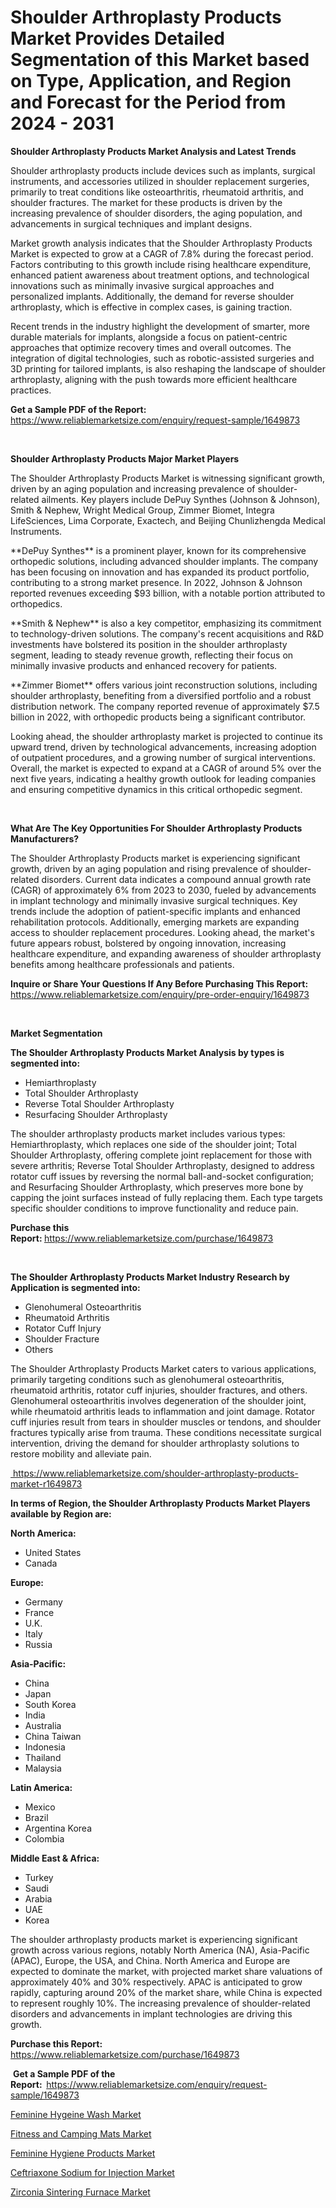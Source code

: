 <p><h1>Shoulder Arthroplasty Products Market Provides Detailed Segmentation of this Market based on Type, Application, and Region and Forecast for the Period from 2024 - 2031</h1></p><p><strong>Shoulder Arthroplasty Products Market Analysis and Latest Trends</strong></p>
<p><p>Shoulder arthroplasty products include devices such as implants, surgical instruments, and accessories utilized in shoulder replacement surgeries, primarily to treat conditions like osteoarthritis, rheumatoid arthritis, and shoulder fractures. The market for these products is driven by the increasing prevalence of shoulder disorders, the aging population, and advancements in surgical techniques and implant designs.</p><p>Market growth analysis indicates that the Shoulder Arthroplasty Products Market is expected to grow at a CAGR of 7.8% during the forecast period. Factors contributing to this growth include rising healthcare expenditure, enhanced patient awareness about treatment options, and technological innovations such as minimally invasive surgical approaches and personalized implants. Additionally, the demand for reverse shoulder arthroplasty, which is effective in complex cases, is gaining traction.</p><p>Recent trends in the industry highlight the development of smarter, more durable materials for implants, alongside a focus on patient-centric approaches that optimize recovery times and overall outcomes. The integration of digital technologies, such as robotic-assisted surgeries and 3D printing for tailored implants, is also reshaping the landscape of shoulder arthroplasty, aligning with the push towards more efficient healthcare practices.</p></p>
<p><strong>Get a Sample PDF of the Report:&nbsp;</strong> <a href="https://www.reliablemarketsize.com/enquiry/request-sample/1649873?utm_campaign=1262&utm_medium=2&utm_source=Github&utm_content=ia&utm_term=25092024&utm_id=shoulder-arthroplasty-products">https://www.reliablemarketsize.com/enquiry/request-sample/1649873</a></p>
<p>&nbsp;</p>
<p><strong>Shoulder Arthroplasty Products Major Market Players</strong></p>
<p><p>The Shoulder Arthroplasty Products Market is witnessing significant growth, driven by an aging population and increasing prevalence of shoulder-related ailments. Key players include DePuy Synthes (Johnson & Johnson), Smith & Nephew, Wright Medical Group, Zimmer Biomet, Integra LifeSciences, Lima Corporate, Exactech, and Beijing Chunlizhengda Medical Instruments.</p><p>**DePuy Synthes** is a prominent player, known for its comprehensive orthopedic solutions, including advanced shoulder implants. The company has been focusing on innovation and has expanded its product portfolio, contributing to a strong market presence. In 2022, Johnson & Johnson reported revenues exceeding $93 billion, with a notable portion attributed to orthopedics.</p><p>**Smith & Nephew** is also a key competitor, emphasizing its commitment to technology-driven solutions. The company's recent acquisitions and R&D investments have bolstered its position in the shoulder arthroplasty segment, leading to steady revenue growth, reflecting their focus on minimally invasive products and enhanced recovery for patients.</p><p>**Zimmer Biomet** offers various joint reconstruction solutions, including shoulder arthroplasty, benefiting from a diversified portfolio and a robust distribution network. The company reported revenue of approximately $7.5 billion in 2022, with orthopedic products being a significant contributor.</p><p>Looking ahead, the shoulder arthroplasty market is projected to continue its upward trend, driven by technological advancements, increasing adoption of outpatient procedures, and a growing number of surgical interventions. Overall, the market is expected to expand at a CAGR of around 5% over the next five years, indicating a healthy growth outlook for leading companies and ensuring competitive dynamics in this critical orthopedic segment.</p></p>
<p>&nbsp;</p>
<p><strong>What Are The Key Opportunities For Shoulder Arthroplasty Products Manufacturers?</strong></p>
<p><p>The Shoulder Arthroplasty Products market is experiencing significant growth, driven by an aging population and rising prevalence of shoulder-related disorders. Current data indicates a compound annual growth rate (CAGR) of approximately 6% from 2023 to 2030, fueled by advancements in implant technology and minimally invasive surgical techniques. Key trends include the adoption of patient-specific implants and enhanced rehabilitation protocols. Additionally, emerging markets are expanding access to shoulder replacement procedures. Looking ahead, the market's future appears robust, bolstered by ongoing innovation, increasing healthcare expenditure, and expanding awareness of shoulder arthroplasty benefits among healthcare professionals and patients.</p></p>
<p><strong>Inquire or Share Your Questions If Any Before Purchasing This Report:</strong> <a href="https://www.reliablemarketsize.com/enquiry/pre-order-enquiry/1649873?utm_campaign=1262&utm_medium=2&utm_source=Github&utm_content=ia&utm_term=25092024&utm_id=shoulder-arthroplasty-products">https://www.reliablemarketsize.com/enquiry/pre-order-enquiry/1649873</a></p>
<p>&nbsp;</p>
<p><strong>Market Segmentation</strong></p>
<p><strong>The Shoulder Arthroplasty Products Market Analysis by types is segmented into:</strong></p>
<p><ul><li>Hemiarthroplasty</li><li>Total Shoulder Arthroplasty</li><li>Reverse Total Shoulder Arthroplasty</li><li>Resurfacing Shoulder Arthroplasty</li></ul></p>
<p><p>The shoulder arthroplasty products market includes various types: Hemiarthroplasty, which replaces one side of the shoulder joint; Total Shoulder Arthroplasty, offering complete joint replacement for those with severe arthritis; Reverse Total Shoulder Arthroplasty, designed to address rotator cuff issues by reversing the normal ball-and-socket configuration; and Resurfacing Shoulder Arthroplasty, which preserves more bone by capping the joint surfaces instead of fully replacing them. Each type targets specific shoulder conditions to improve functionality and reduce pain.</p></p>
<p><strong>Purchase this Report:&nbsp;</strong><a href="https://www.reliablemarketsize.com/purchase/1649873?utm_campaign=1262&utm_medium=2&utm_source=Github&utm_content=ia&utm_term=25092024&utm_id=shoulder-arthroplasty-products">https://www.reliablemarketsize.com/purchase/1649873</a></p>
<p>&nbsp;</p>
<p><strong>The Shoulder Arthroplasty Products Market Industry Research by Application is segmented into:</strong></p>
<p><ul><li>Glenohumeral Osteoarthritis</li><li>Rheumatoid Arthritis</li><li>Rotator Cuff Injury</li><li>Shoulder Fracture</li><li>Others</li></ul></p>
<p><p>The Shoulder Arthroplasty Products Market caters to various applications, primarily targeting conditions such as glenohumeral osteoarthritis, rheumatoid arthritis, rotator cuff injuries, shoulder fractures, and others. Glenohumeral osteoarthritis involves degeneration of the shoulder joint, while rheumatoid arthritis leads to inflammation and joint damage. Rotator cuff injuries result from tears in shoulder muscles or tendons, and shoulder fractures typically arise from trauma. These conditions necessitate surgical intervention, driving the demand for shoulder arthroplasty solutions to restore mobility and alleviate pain.</p></p>
<p><a href="https://www.reliablemarketsize.com/shoulder-arthroplasty-products-market-r1649873?utm_campaign=1262&utm_medium=2&utm_source=Github&utm_content=ia&utm_term=25092024&utm_id=shoulder-arthroplasty-products">&nbsp;https://www.reliablemarketsize.com/shoulder-arthroplasty-products-market-r1649873</a></p>
<p><strong>In terms of Region, the Shoulder Arthroplasty Products Market Players available by Region are:</strong></p>
<p>
    <p> <strong> North America: </strong>
        <ul>
            <li>United States</li>
            <li>Canada</li>
        </ul>
        </p> 
    <p> <strong> Europe: </strong>
        <ul>
            <li>Germany</li>
            <li>France</li>
            <li>U.K.</li>
            <li>Italy</li>
            <li>Russia</li>
        </ul>
        </p> 
    <p> <strong> Asia-Pacific: </strong>
        <ul>
            <li>China</li>
            <li>Japan</li>
            <li>South Korea</li>
            <li>India</li>
            <li>Australia</li>
            <li>China Taiwan</li>
            <li>Indonesia</li>
            <li>Thailand</li>
            <li>Malaysia</li>
        </ul>
        </p> 
    <p> <strong> Latin America: </strong>
        <ul>
            <li>Mexico</li>
            <li>Brazil</li>
            <li>Argentina Korea</li>
            <li>Colombia</li>
        </ul>
        </p> 
    <p> <strong> Middle East & Africa: </strong>
        <ul>
            <li>Turkey</li>
            <li>Saudi</li>
            <li>Arabia</li>
            <li>UAE</li>
            <li>Korea</li>
        </ul>
    </p>
    </p>
<p><p>The shoulder arthroplasty products market is experiencing significant growth across various regions, notably North America (NA), Asia-Pacific (APAC), Europe, the USA, and China. North America and Europe are expected to dominate the market, with projected market share valuations of approximately 40% and 30% respectively. APAC is anticipated to grow rapidly, capturing around 20% of the market share, while China is expected to represent roughly 10%. The increasing prevalence of shoulder-related disorders and advancements in implant technologies are driving this growth.</p></p>
<p><strong>Purchase this Report: </strong><a href="https://www.reliablemarketsize.com/purchase/1649873?utm_campaign=1262&utm_medium=2&utm_source=Github&utm_content=ia&utm_term=25092024&utm_id=shoulder-arthroplasty-products">https://www.reliablemarketsize.com/purchase/1649873</a></p>
<p>&nbsp;<strong>Get a Sample PDF of the Report:&nbsp;&nbsp;</strong><a href="https://www.reliablemarketsize.com/enquiry/request-sample/1649873?utm_campaign=1262&utm_medium=2&utm_source=Github&utm_content=ia&utm_term=25092024&utm_id=shoulder-arthroplasty-products">https://www.reliablemarketsize.com/enquiry/request-sample/1649873</a></p>
<p><strong></strong></p>
<p><p><a href="https://issuu.com/reportprime-2/docs/feminine-hygeine-wash-market-size-2_01f7f50ec7444f?utm_campaign=1262&utm_medium=2&utm_source=Github&utm_content=ia&utm_term=25092024&utm_id=shoulder-arthroplasty-products">Feminine Hygeine Wash Market</a></p><p><a href="https://github.com/sofayahoo2023/Market-Research-Report-List-6/blob/main/fitness-and-camping-mats-market.md?utm_campaign=1262&utm_medium=2&utm_source=Github&utm_content=ia&utm_term=25092024&utm_id=shoulder-arthroplasty-products">Fitness and Camping Mats Market</a></p><p><a href="https://issuu.com/reportprime-2/docs/feminine-hygiene-products-market-si_580e98975f58c3?utm_campaign=1262&utm_medium=2&utm_source=Github&utm_content=ia&utm_term=25092024&utm_id=shoulder-arthroplasty-products">Feminine Hygiene Products Market</a></p><p><a href="https://www.linkedin.com/pulse/insights-ceftriaxone-sodium-injection-market-share-competitive-z8qqe?utm_campaign=1262&utm_medium=2&utm_source=Github&utm_content=ia&utm_term=25092024&utm_id=shoulder-arthroplasty-products">Ceftriaxone Sodium for Injection Market</a></p><p><a href="https://www.linkedin.com/pulse/global-zirconia-sintering-furnace-market-product-type-application-igxtf?trackingId=Kgy0KDVxQjOEJzRVjFpHXQ%3D%3D&utm_campaign=1262&utm_medium=2&utm_source=Github&utm_content=ia&utm_term=25092024&utm_id=shoulder-arthroplasty-products">Zirconia Sintering Furnace Market</a></p></p>